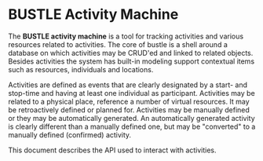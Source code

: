 # BUSTLE Activity Machine

The **BUSTLE activity machine** is a tool for tracking activities and various resources related to activities. The core of bustle is a shell around a database on which activities may be CRUD'ed and linked to related objects. Besides activities the system has built-in modeling support contextual items such as resources, individuals and locations.

Activities are defined as events that are clearly designated by a start- and stop-time and having at least one individual as participant. Activities may be related to a physical place, reference a number of virtual resources. It may be retroactively defined or planned for. Activities may be manually defined or they may be automatically generated. An automatically generated activity is clearly different than a manually defined one, but may be "converted" to a manually defined \(confirmed\) activity.

This document describes the API used to interact with activities.
